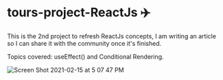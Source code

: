 # tours-project-ReactJs ✈️

This is the 2nd project to refresh ReactJs concepts, I am writing an article so I can share it with the community once it's finished.
 
Topics covered: useEffect() and Conditional Rendering.

![Screen Shot 2021-02-15 at 5 07 47 PM](https://user-images.githubusercontent.com/60779542/107950856-ce3d8e80-6fb0-11eb-9754-36654a8bdee4.png)
